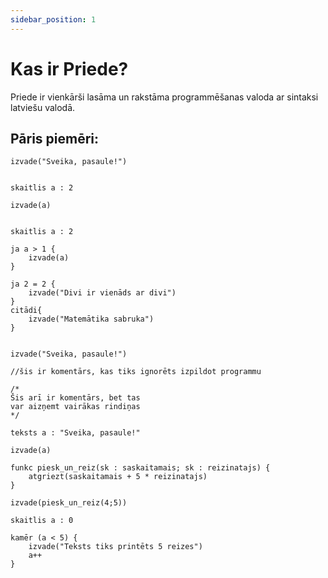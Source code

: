 ```yaml
---
sidebar_position: 1
---
```


# Kas ir Priede?

Priede ir vienkārši lasāma un rakstāma programmēšanas valoda ar sintaksi latviešu valodā.

## Pāris piemēri:

```priede
izvade("Sveika, pasaule!")

```

```priede

skaitlis a : 2

izvade(a)

```

```priede

skaitlis a : 2

ja a > 1 {
    izvade(a)
}

```

```priede
ja 2 = 2 {
    izvade("Divi ir vienāds ar divi")
}
citādi{
    izvade("Matemātika sabruka")
}
```

```priede

izvade("Sveika, pasaule!")

//šis ir komentārs, kas tiks ignorēts izpildot programmu

/*
Šis arī ir komentārs, bet tas
var aizņemt vairākas rindiņas
*/

```

```priede
teksts a : "Sveika, pasaule!"

izvade(a)
```

```priede
funkc piesk_un_reiz(sk : saskaitamais; sk : reizinatajs) {
    atgriezt(saskaitamais + 5 * reizinatajs)
}

izvade(piesk_un_reiz(4;5))
```

```priede
skaitlis a : 0

kamēr (a < 5) {
    izvade("Teksts tiks printēts 5 reizes")
    a++
}
```
